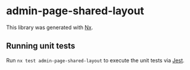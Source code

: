 # admin-page-shared-layout

This library was generated with [Nx](https://nx.dev).

## Running unit tests

Run `nx test admin-page-shared-layout` to execute the unit tests via [Jest](https://jestjs.io).
